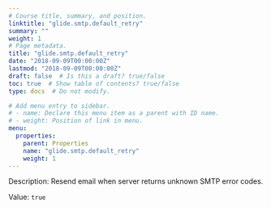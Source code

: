```yaml
---
# Course title, summary, and position.
linktitle: "glide.smtp.default_retry"
summary: ""
weight: 1
# Page metadata.
title: "glide.smtp.default_retry"
date: "2018-09-09T00:00:00Z"
lastmod: "2018-09-09T00:00:00Z"
draft: false  # Is this a draft? true/false
toc: true  # Show table of contents? true/false
type: docs  # Do not modify.

# Add menu entry to sidebar.
# - name: Declare this menu item as a parent with ID name.
# - weight: Position of link in menu.
menu:
  properties:
    parent: Properties
    name: "glide.smtp.default_retry"
    weight: 1
---
```


Description: Resend email when server returns unknown SMTP error codes.


Value: `true`